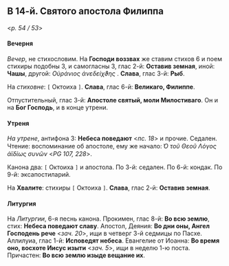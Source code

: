 ## В 14-й. Святого апостола Филиппа

<*p. 54 / 53*>

#### Вечерня

*Вечер*, не стихословим. На **Господи воззвах** же ставим стихов 6 и поем стихиры подобны 3, 
и самогласны 3, глас 2-й: **Оставив земная**, иной: **Чашы**, другой: *Οὐράνιος ἀνεδείχϑης* . 
**Слава**, глас 3-й: **Рыб**.   

На *стиховне*: `[` Октоиха `]`. **Слава**, глас 6-й: **Великаго, Филиппе**.  

Отпустительный, глас 3-й: **Апостоле святый, моли Милостиваго**. 
Он и на **Бог Господь**, и в конце утрени. 

#### Утреня

*На утрене*, антифона 3: **Небеса поведают** <*пс. 18*> и прочие. Седален. 
Чтение: воспоминание об апостоле, ему же начало: *̔Ο τοῦ Θεοῦ Λόγος ἀϊδίως συνῶν* <*PG 107, 228*>.  

Канона два: `[` Октоиха `]` и апостола. 
По 3-й: седален. 
По 6-й: кондак. 
По 9-й: эксапостиларий.   

На **Хвалите**: стихиры `[` Октоиха `]`. **Слава**, глас 2-й: **Оставив земная**.  

#### Литургия 

На *Литургии*, 6-я песнь канона. 
Прокимен, глас 8-й: **Во всю землю**, стих: **Небеса поведают славу**. 
Апостол, Деяния: **Во дни оны, Ангел Господень рече** <*зач. 20*>, ищи в четверг 3-й седмицы по Пасхе. 
Аллилуиа, глас 1-й: **Исповедят небеса**. 
Евангелие от Иоанна: **Во время оно, восхоте Иисус изыти** <*зач. 5*>, ищи в неделю 1-ю поста.
Причастен: **Во всю землю изыде вещание их**. 
